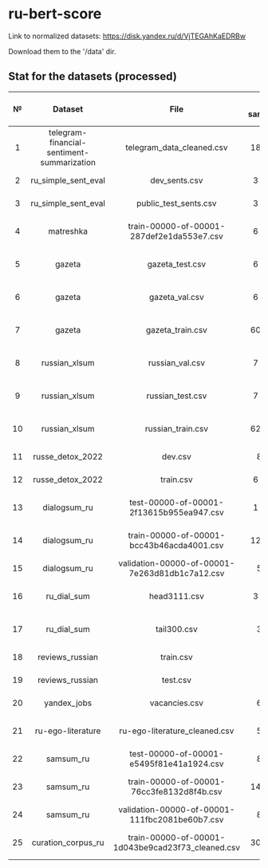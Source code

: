 # ru-bert-score

Link to normalized datasets: https://disk.yandex.ru/d/VjTEGAhKaEDRBw

Download them to the '/data' dir.

## Stat for the datasets (processed)

| **№** |                 **Dataset**                |                      **File**                     | **N samples** | **N unique samples** | **N chars** | **Gigachat** | **YandexGPT** |
|:-----:|:------------------------------------------:|:-------------------------------------------------:|:-------------:|:--------------------:|:-----------:|:------------:|:-------------:|
|   1   | telegram-financial-sentiment-summarization | telegram_data_cleaned.csv                         | 18 107        | 18 107               | 10 407 423  |              |               |
|   2   | ru_simple_sent_eval                        | dev_sents.csv                                     | 3 406         | 1 000                | 470 025     |      +       |               |
|   3   | ru_simple_sent_eval                        | public_test_sents.csv                             | 3 398         | 1 000                | 461 214     |      +       |               |
|   4   | matreshka                                  | train-00000-of-00001-287def2e1da553e7.csv         | 6 655         | 6 646                | 2 167 490   |              |               |
|   5   | gazeta                                     | gazeta_test.csv                                   | 6 793         | 6 793                | 30 202 257  |              |               |
|   6   | gazeta                                     | gazeta_val.csv                                    | 6 369         | 6 369                | 27 758 680  |              |               |
|   7   | gazeta                                     | gazeta_train.csv                                  | 60 964        | 60 844               | 275 878 489 |              |               |
|   8   | russian_xlsum                              | russian_val.csv                                   | 7 780         | 7 779                | 26 165 974  |              |               |
|   9   | russian_xlsum                              | russian_test.csv                                  | 7 780         | 7 780                | 26 100 838  |              |               |
|   10  | russian_xlsum                              | russian_train.csv                                 | 62 243        | 62 211               | 252 415 678 |              |               |
|   11  | russe_detox_2022                           | dev.csv                                           | 800           | 800                  | 50 907      |              |               |
|   12  | russe_detox_2022                           | train.csv                                         | 6 948         | 6 948                | 444 692     |              |               |
|   13  | dialogsum_ru                               | test-00000-of-00001-2f13615b955ea947.csv          | 1 500         | 499                  | 1 135 638   |      +       |               |
|   14  | dialogsum_ru                               | train-00000-of-00001-bcc43b46acda4001.csv         | 12 460        | 11 598               | 9 188 691   |              |               |
|   15  | dialogsum_ru                               | validation-00000-of-00001-7e263d81db1c7a12.csv    | 500           | 498                  | 363 179     |              |               |
|   16  | ru_dial_sum                                | head3111.csv                                      | 3 111         | 3 111                | 12 948 611  |              |               |
|   17  | ru_dial_sum                                | tail300.csv                                       | 300           | 300                  | 1 095 179   |              |               |
|   18  | reviews_russian                            | train.csv                                         | 95            | 93                   | 131 248     |      +       |               |
|   19  | reviews_russian                            | test.csv                                          | 15            | 15                   | 28 248      |      +       |               |
|   20  | yandex_jobs                                | vacancies.csv                                     | 625           | 534                  | 678 311     |              |               |
|   21  | ru-ego-literature                          | ru-ego-literature_cleaned.csv                     | 532           | 532                  | 10 248 279  |              |               |
|   22  | samsum_ru                                  | test-00000-of-00001-e5495f81e41a1924.csv          | 819           | 819                  | 428 689     |              |               |
|   23  | samsum_ru                                  | train-00000-of-00001-76cc3fe8132d8f4b.csv         | 14 731        | 14 248               | 7 569 675   |              |               |
|   24  | samsum_ru                                  | validation-00000-of-00001-111fbc2081be60b7.csv    | 818           | 818                  | 409 594     |              |               |
|   25  | curation_corpus_ru                         | train-00000-of-00001-1d043be9cad23f73_cleaned.csv | 30 454        | 30 454               | 112 924 220 |              |               |